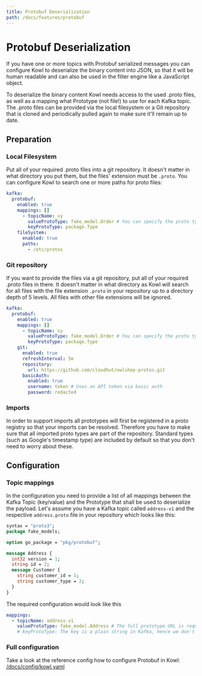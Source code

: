 ```yaml
---
title: Protobuf Deserialization
path: /docs/features/protobuf
---
```


# Protobuf Deserialization

If you have one or more topics with Protobuf serialized messages you can configure Kowl to deserialize
the binary content into JSON, so that it will be human readable and can also be used in the filter engine
like a JavaScript object.

To deserialize the binary content Kowl needs access to the used .proto files, as well as a mapping what
Prototype (not file!) to use for each Kafka topic. The .proto files can be provided via the local filesystem
or a Git repository that is cloned and periodically pulled again to make sure it'll remain up to date.

## Preparation

### Local Filesystem

Put all of your required .proto files into a git repository. It doesn't matter in what directory you put them,
but the files' extension must be `.proto`. You can configure Kowl to search one or more paths for proto files:

```yaml
kafka:
  protobuf:
    enabled: true
    mappings: []
      - topicName: xy
        valueProtoType: fake_model.Order # You can specify the proto type for the record key and/or value (just one will work too)
        keyProtoType: package.Type
    fileSystem:
      enabled: true
      paths:
        - /etc/protos
```

### Git repository

If you want to provide the files via a git repository, put all of your required .proto files in there.
It doesn't matter in what directory as Kowl will search for all files with the file extension `.proto`
in your repository up to a directory depth of 5 levels. All files with other file extensions will be ignored.

```yaml
kafka:
  protobuf:
    enabled: true
    mappings: []
      - topicName: xy
        valueProtoType: fake_model.Order # You can specify the proto type for the record key and/or value (just one will work too)
        keyProtoType: package.Type
    git:
      enabled: true
      refreshInterval: 5m
      repository:
        url: https://github.com/cloudhut/owlshop-protos.git
      basicAuth:
        enabled: true
        username: token # Uses an API token via basic auth
        password: redacted
```

### Imports

In order to support imports all prototypes will first be registered in a proto registry so that your
imports can be resolved. Therefore you have to make sure that all imported proto types are part of
the repository. Standard types (such as Google's timestamp type) are included by default so that you
don't need to worry about these.

## Configuration

### Topic mappings

In the configuration you need to provide a list of all mappings between the Kafka Topic (key/value)
and the Prototype that shall be used to deserialize the payload. Let's assume you have a Kafka topic
called `address-v1` and the respective `address.proto` file in your repository which looks like this:

```proto
syntax = "proto3";
package fake_models;

option go_package = "pkg/protobuf";

message Address {
  int32 version = 1;
  string id = 2;
  message Customer {
    string customer_id = 1;
    string customer_type = 2;
  }
}
```

The required configuration would look like this

```yaml
mappings:
  - topicName: address-v1
    valueProtoType: fake_model.Address # The full prototype URL is required
    # keyProtoType: The key is a plain string in Kafka, hence we don't have a prototype for the record's key
```

### Full configuration

Take a look at the reference config how to configure Protobuf in Kowl: [/docs/config/kowl.yaml](https://github.com/cloudhut/kowl/blob/master/docs/config/kowl.yaml)
